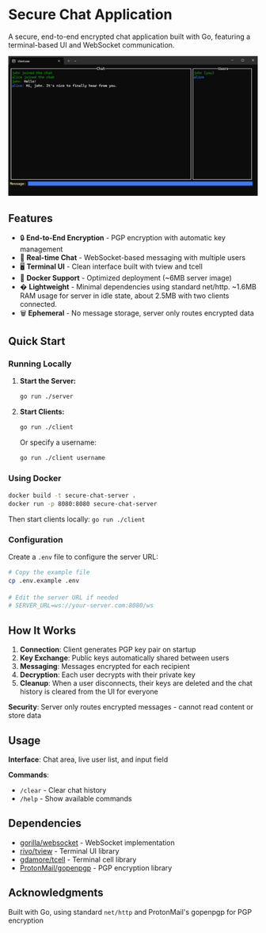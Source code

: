 # Secure Chat Application

A secure, end-to-end encrypted chat application built with Go, featuring a terminal-based UI and WebSocket communication.

![Example Screenshot](example.png)

## Features

- 🔒 **End-to-End Encryption** - PGP encryption with automatic key management
- 💬 **Real-time Chat** - WebSocket-based messaging with multiple users
- 🖥️ **Terminal UI** - Clean interface built with tview and tcell
- 🐳 **Docker Support** - Optimized deployment (~6MB server image)
- � **Lightweight** - Minimal dependencies using standard net/http. ~1.6MB RAM usage for server in idle state, about 2.5MB with two clients connected.
- 🗑️ **Ephemeral** - No message storage, server only routes encrypted data

## Quick Start

### Running Locally

1. **Start the Server:**

   ```bash
   go run ./server
   ```

2. **Start Clients:**
   ```bash
   go run ./client
   ```
   Or specify a username:
   ```bash
   go run ./client username
   ```

### Using Docker

```bash
docker build -t secure-chat-server .
docker run -p 8080:8080 secure-chat-server
```

Then start clients locally: `go run ./client`

### Configuration

Create a `.env` file to configure the server URL:

```bash
# Copy the example file
cp .env.example .env

# Edit the server URL if needed
# SERVER_URL=ws://your-server.com:8080/ws
```

## How It Works

1. **Connection**: Client generates PGP key pair on startup
2. **Key Exchange**: Public keys automatically shared between users
3. **Messaging**: Messages encrypted for each recipient
4. **Decryption**: Each user decrypts with their private key
5. **Cleanup**: When a user disconnects, their keys are deleted and the chat history is cleared from the UI for everyone

**Security**: Server only routes encrypted messages - cannot read content or store data

## Usage

**Interface**: Chat area, live user list, and input field

**Commands**:

- `/clear` - Clear chat history
- `/help` - Show available commands

## Dependencies

- [gorilla/websocket](https://github.com/gorilla/websocket) - WebSocket implementation
- [rivo/tview](https://github.com/rivo/tview) - Terminal UI library
- [gdamore/tcell](https://github.com/gdamore/tcell) - Terminal cell library
- [ProtonMail/gopenpgp](https://github.com/ProtonMail/gopenpgp) - PGP encryption library

## Acknowledgments

Built with Go, using standard `net/http` and ProtonMail's gopenpgp for PGP encryption
